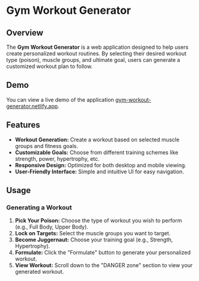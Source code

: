 # Gym Workout Generator

## Overview

The **Gym Workout Generator** is a web application designed to help users create personalized workout routines. By selecting their desired workout type (poison), muscle groups, and ultimate goal, users can generate a customized workout plan to follow.

## Demo

You can view a live demo of the application [gym-workout-generator.netlify.app](#).

## Features

- **Workout Generation:** Create a workout based on selected muscle groups and fitness goals.
- **Customizable Goals:** Choose from different training schemes like strength, power, hypertrophy, etc.
- **Responsive Design:** Optimized for both desktop and mobile viewing.
- **User-Friendly Interface:** Simple and intuitive UI for easy navigation.

## Usage

### Generating a Workout

1. **Pick Your Poison:** Choose the type of workout you wish to perform (e.g., Full Body, Upper Body).
2. **Lock on Targets:** Select the muscle groups you want to target.
3. **Become Juggernaut:** Choose your training goal (e.g., Strength, Hypertrophy).
4. **Formulate:** Click the "Formulate" button to generate your personalized workout.
5. **View Workout:** Scroll down to the "DANGER zone" section to view your generated workout.
